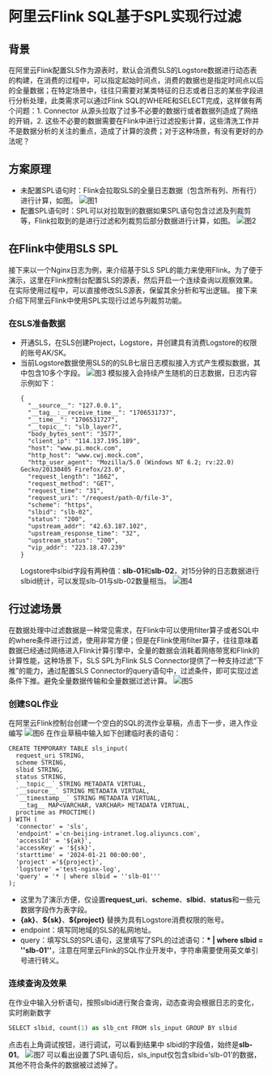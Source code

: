 # 阿里云Flink SQL基于SPL实现行过滤
## 背景
在阿里云Flink配置SLS作为源表时，默认会消费SLS的Logstore数据进行动态表的构建，在消费的过程中，可以指定起始时间点，消费的数据也是指定时间点以后的全量数据；在特定场景中，往往只需要对某类特征的日志或者日志的某些字段进行分析处理，此类需求可以通过Flink SQL的WHERE和SELECT完成，这样做有两个问题：1. Connector 从源头拉取了过多不必要的数据行或者数据列造成了网络的开销，2. 这些不必要的数据需要在Flink中进行过滤投影计算，这些清洗工作并不是数据分析的关注的重点，造成了计算的浪费；对于这种场景，有没有更好的办法呢？
## 方案原理
* 未配置SPL语句时：Flink会拉取SLS的全量日志数据（包含所有列、所有行）进行计算，如图。
![图1](/src/public/img/sqldataprocessdemo/flink_spl_filter1.png)
* 配置SPL语句时：SPL可以对拉取到的数据如果SPL语句包含过滤及列裁剪等，Flink拉取到的是进行过滤和列裁剪后部分数据进行计算，如图。
![图2](/src/public/img/sqldataprocessdemo/flink_spl_filter2.png)
## 在Flink中使用SLS SPL
接下来以一个Nginx日志为例，来介绍基于SLS SPL的能力来使用Flink。为了便于演示，这里在Flink控制台配置SLS的源表，然后开启一个连续查询以观察效果。在实际使用过程中，可以直接修改SLS源表，保留其余分析和写出逻辑。
接下来介绍下阿里云Flink中使用SPL实现行过滤与列裁剪功能。
### 在SLS准备数据
* 开通SLS，在SLS创建Project，Logstore，并创建具有消费Logstore的权限的账号AK/SK。
* 当前Logstore数据使用SLS的的SLB七层日志模拟接入方式产生模拟数据，其中包含10多个字段。
![图3](/src/public/img/sqldataprocessdemo/flink_spl_filter3.png)
模拟接入会持续产生随机的日志数据，日志内容示例如下：
  ```
  {
    "__source__": "127.0.0.1",
    "__tag__:__receive_time__": "1706531737",
    "__time__": "1706531727",
    "__topic__": "slb_layer7",
    "body_bytes_sent": "3577",
    "client_ip": "114.137.195.189",
    "host": "www.pi.mock.com",
    "http_host": "www.cwj.mock.com",
    "http_user_agent": "Mozilla/5.0 (Windows NT 6.2; rv:22.0) Gecko/20130405 Firefox/23.0",
    "request_length": "1662",
    "request_method": "GET",
    "request_time": "31",
    "request_uri": "/request/path-0/file-3",
    "scheme": "https",
    "slbid": "slb-02",
    "status": "200",
    "upstream_addr": "42.63.187.102",
    "upstream_response_time": "32",
    "upstream_status": "200",
    "vip_addr": "223.18.47.239"
  }
  ```
  Logstore中slbid字段有两种值：**slb-01**和**slb-02**，对15分钟的日志数据进行slbid统计，可以发现slb-01与slb-02数量相当。
  ![图4](/src/public/img/sqldataprocessdemo/flink_spl_filter4.png)

## 行过滤场景
在数据处理中过滤数据是一种常见需求，在Flink中可以使用filter算子或者SQL中的where条件进行过滤，使用非常方便；但是在Flink使用filter算子，往往意味着数据已经通过网络进入Flink计算引擎中，全量的数据会消耗着网络带宽和Flink的计算性能，这种场景下，SLS SPL为Flink SLS Connector提供了一种支持过滤“下推”的能力，通过配置SLS Connector的query语句中，过滤条件，即可实现过滤条件下推。避免全量数据传输和全量数据过滤计算。
 ![图5](/src/public/img/sqldataprocessdemo/flink_spl_filter5.png)
### 创建SQL作业
在阿里云Flink控制台创建一个空白的SQL的流作业草稿，点击下一步，进入作业编写
![图6](/src/public/img/sqldataprocessdemo/flink_spl_filter6.png)
在作业草稿中输入如下创建临时表的语句：
```
CREATE TEMPORARY TABLE sls_input(
  request_uri STRING,
  scheme STRING,
  slbid STRING,
  status STRING,
  `__topic__` STRING METADATA VIRTUAL,
  `__source__` STRING METADATA VIRTUAL,
  `__timestamp__` STRING METADATA VIRTUAL,
   __tag__ MAP<VARCHAR, VARCHAR> METADATA VIRTUAL,
  proctime as PROCTIME()
) WITH (
  'connector' = 'sls',
  'endpoint' ='cn-beijing-intranet.log.aliyuncs.com',
  'accessId' = '${ak}',
  'accessKey' = '${sk}',
  'starttime' = '2024-01-21 00:00:00',
  'project' ='${project}',
  'logstore' ='test-nginx-log',
  'query' = '* | where slbid = ''slb-01'''
);
```
* 这里为了演示方便，仅设置**request_uri**、**scheme**、**slbid**、**status**和一些元数据字段作为表字段。
* **{ak}**、**\${sk}**、**${project}** 替换为具有Logstore消费权限的账号。
* endpoint：填写同地域的SLS的私网地址。
* query：填写SLS的SPL语句，这里填写了SPL的过滤语句：**\* | where slbid = ''slb-01''**，注意在阿里云Flink的SQL作业开发中，字符串需要使用英文单引号进行转义。
### 连续查询及效果
在作业中输入分析语句，按照slbid进行聚合查询，动态查询会根据日志的变化，实时刷新数字
```python
SELECT slbid, count(1) as slb_cnt FROM sls_input GROUP BY slbid
```
点击右上角调试按钮，进行调试，可以看到结果中 slbid的字段值，始终是**slb-01**。
![图7](/src/public/img/sqldataprocessdemo/flink_spl_filter7.png)
可以看出设置了SPL语句后，sls_input仅包含slbid=‘slb-01’的数据，其他不符合条件的数据被过滤掉了。